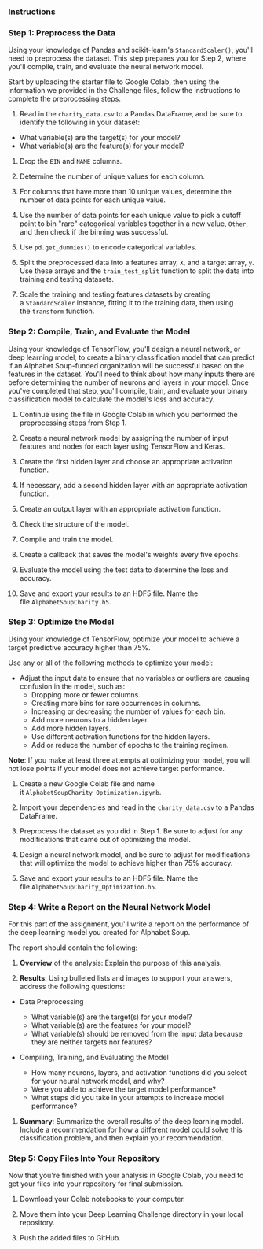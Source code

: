 ### Instructions

### Step 1: Preprocess the Data

Using your knowledge of Pandas and scikit-learn's `StandardScaler()`, you'll need to preprocess the dataset. This step prepares you for Step 2, where you'll compile, train, and evaluate the neural network model.

Start by uploading the starter file to Google Colab, then using the information we provided in the Challenge files, follow the instructions to complete the preprocessing steps.

1.  Read in the `charity_data.csv` to a Pandas DataFrame, and be sure to identify the following in your dataset:

-   What variable(s) are the target(s) for your model?
-   What variable(s) are the feature(s) for your model?

1.  Drop the `EIN` and `NAME` columns.

2.  Determine the number of unique values for each column.

3.  For columns that have more than 10 unique values, determine the number of data points for each unique value.

4.  Use the number of data points for each unique value to pick a cutoff point to bin "rare" categorical variables together in a new value, `Other`, and then check if the binning was successful.

5.  Use `pd.get_dummies()` to encode categorical variables.

6.  Split the preprocessed data into a features array, `X`, and a target array, `y`. Use these arrays and the `train_test_split` function to split the data into training and testing datasets.

7.  Scale the training and testing features datasets by creating a `StandardScaler` instance, fitting it to the training data, then using the `transform` function.

### Step 2: Compile, Train, and Evaluate the Model

Using your knowledge of TensorFlow, you'll design a neural network, or deep learning model, to create a binary classification model that can predict if an Alphabet Soup-funded organization will be successful based on the features in the dataset. You'll need to think about how many inputs there are before determining the number of neurons and layers in your model. Once you've completed that step, you'll compile, train, and evaluate your binary classification model to calculate the model's loss and accuracy.

1.  Continue using the file in Google Colab in which you performed the preprocessing steps from Step 1.

2.  Create a neural network model by assigning the number of input features and nodes for each layer using TensorFlow and Keras.

3.  Create the first hidden layer and choose an appropriate activation function.

4.  If necessary, add a second hidden layer with an appropriate activation function.

5.  Create an output layer with an appropriate activation function.

6.  Check the structure of the model.

7.  Compile and train the model.

8.  Create a callback that saves the model's weights every five epochs.

9.  Evaluate the model using the test data to determine the loss and accuracy.

10. Save and export your results to an HDF5 file. Name the file `AlphabetSoupCharity.h5`.

### Step 3: Optimize the Model

Using your knowledge of TensorFlow, optimize your model to achieve a target predictive accuracy higher than 75%.

Use any or all of the following methods to optimize your model:

-   Adjust the input data to ensure that no variables or outliers are causing confusion in the model, such as:
    -   Dropping more or fewer columns.
    -   Creating more bins for rare occurrences in columns.
    -   Increasing or decreasing the number of values for each bin.
    -   Add more neurons to a hidden layer.
    -   Add more hidden layers.
    -   Use different activation functions for the hidden layers.
    -   Add or reduce the number of epochs to the training regimen.

**Note**: If you make at least three attempts at optimizing your model, you will not lose points if your model does not achieve target performance.

1.  Create a new Google Colab file and name it `AlphabetSoupCharity_Optimization.ipynb`.

2.  Import your dependencies and read in the `charity_data.csv` to a Pandas DataFrame.

3.  Preprocess the dataset as you did in Step 1. Be sure to adjust for any modifications that came out of optimizing the model.

4.  Design a neural network model, and be sure to adjust for modifications that will optimize the model to achieve higher than 75% accuracy.

5.  Save and export your results to an HDF5 file. Name the file `AlphabetSoupCharity_Optimization.h5`.

### Step 4: Write a Report on the Neural Network Model

For this part of the assignment, you'll write a report on the performance of the deep learning model you created for Alphabet Soup.

The report should contain the following:

1.  **Overview** of the analysis: Explain the purpose of this analysis.

2.  **Results**: Using bulleted lists and images to support your answers, address the following questions:

-   Data Preprocessing

    -   What variable(s) are the target(s) for your model?
    -   What variable(s) are the features for your model?
    -   What variable(s) should be removed from the input data because they are neither targets nor features?
-   Compiling, Training, and Evaluating the Model

    -   How many neurons, layers, and activation functions did you select for your neural network model, and why?
    -   Were you able to achieve the target model performance?
    -   What steps did you take in your attempts to increase model performance?

1.  **Summary**: Summarize the overall results of the deep learning model. Include a recommendation for how a different model could solve this classification problem, and then explain your recommendation.

### Step 5: Copy Files Into Your Repository

Now that you're finished with your analysis in Google Colab, you need to get your files into your repository for final submission.

1.  Download your Colab notebooks to your computer.

2.  Move them into your Deep Learning Challenge directory in your local repository.

3.  Push the added files to GitHub.
